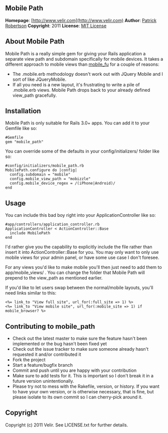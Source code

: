 Mobile Path
--------------
**Homepage**: [http://www.velir.com](http://www.velir.com)
**Author**: [Patrick Robertson](mailto:patrick.robertson@velir.com)
**Copyright**: 2011
**License**: [MIT License](file:LICENSE.txt)

About Mobile Path
-----------------

Mobile Path is a really simple gem for giving your Rails application a separate view path and subdomain specifically for mobile devices.  It takes a different approach to mobile views than [mobile_fu](https://github.com/brendanlim/mobile-fu) for a couple of reasons:

* The .mobile.erb methodology doesn't work out with JQuery Mobile and I sort of like JQueryMobile.
* If all you need is a new layout, it's frustrating to write a pile of .mobile.erb views.  Mobile Path drops back to 
  your already defined view_path gracefully.

Installation
------------
Mobile Path is only suitable for Rails 3.0+ apps.  You can add it to your Gemfile like so:

    #Gemfile
    gem "mobile_path"
    
You can override some of the defaults in your config/initializers/ folder like so:

    #config/initializers/mobile_path.rb
    MobilePath.configure do |config|
      config.subdomain = "mobile"
      config.mobile_view_path = "mobizzle"
      config.mobile_device_regex = /(iPhone|Android)/
    end

Usage
-----

You can include this bad boy right into your ApplicationController like so:

    #app/controllers/application_controller.rb
    ApplicationController < ActionController::Base
      include MobilePath
    end
I'd rather give you the capability to explicitly include the file rather than insert it 
into ActionController::Base for you.  You may only want to only use mobile views for your
admin panel, or have some use case I don't foresee.  

For any views you'd like to make mobile you'll then just need to add them to app/mobile_views/ .
You can change the folder that Mobile Path will prepend to the view_path as mentioned earlier.

If you'd like to let users swap between the normal/mobile layouts, you'll need links similar to this:
    
    <%= link_to "View full site", url_for(:full_site => 1) %>
    <%= link_to "View mobile site", url_for(:mobile_site => 1) if mobile_browser? %>


Contributing to mobile_path
---------------------------
 
* Check out the latest master to make sure the feature hasn't been implemented or the bug hasn't been fixed yet
* Check out the issue tracker to make sure someone already hasn't requested it and/or contributed it
* Fork the project
* Start a feature/bugfix branch
* Commit and push until you are happy with your contribution
* Make sure to add tests for it. This is important so I don't break it in a future version unintentionally.
* Please try not to mess with the Rakefile, version, or history. If you want to have your own version, or is otherwise necessary, that is fine, but please isolate to its own commit so I can cherry-pick around it.

Copyright
---------

Copyright (c) 2011 Velir. See LICENSE.txt for
further details.

